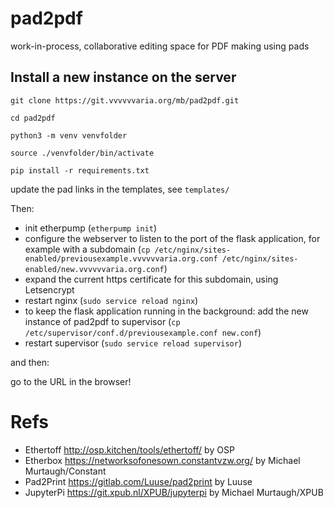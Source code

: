 # pad2pdf 

work-in-process, collaborative editing space for PDF making using pads 

## Install a new instance on the server

`git clone https://git.vvvvvvaria.org/mb/pad2pdf.git`

`cd pad2pdf`

`python3 -m venv venvfolder`

`source ./venvfolder/bin/activate`

`pip install -r requirements.txt`

update the pad links in the templates, see `templates/`

Then: 

* init etherpump (`etherpump init`)
* configure the webserver to listen to the port of the flask application, for example with a subdomain (`cp /etc/nginx/sites-enabled/previousexample.vvvvvvaria.org.conf /etc/nginx/sites-enabled/new.vvvvvvaria.org.conf`)
* expand the current https certificate for this subdomain, using Letsencrypt 
* restart nginx (`sudo service reload nginx`)
* to keep the flask application running in the background: add the new instance of pad2pdf to supervisor (`cp /etc/supervisor/conf.d/previousexample.conf new.conf`)
* restart supervisor (`sudo service reload supervisor`)

and then:

go to the URL in the browser!

# Refs

* Ethertoff http://osp.kitchen/tools/ethertoff/ by OSP
* Etherbox https://networksofonesown.constantvzw.org/ by Michael Murtaugh/Constant
* Pad2Print https://gitlab.com/Luuse/pad2print by Luuse
* JupyterPi https://git.xpub.nl/XPUB/jupyterpi by Michael Murtaugh/XPUB